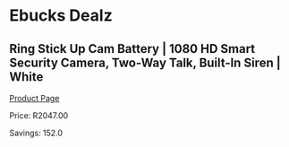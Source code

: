 
# Ebucks Dealz
## Ring Stick Up Cam Battery | 1080 HD Smart Security Camera, Two-Way Talk, Built-In Siren | White
[Product Page](https://www.ebucks.com/web/shop/productSelected.do?prodId=1170880812&catId=1170874557)

Price: R2047.00

Savings: 152.0


	